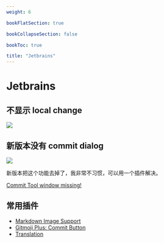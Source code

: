 ```yaml
---
weight: 6

bookFlatSection: true

bookCollapseSection: false

bookToc: true

title: "Jetbrains"
---
```


# Jetbrains

## 不显示 local change

![](https://cdn.xiaobinqt.cn//xiaobinqt.io/20250420/8f1c3854c5254789ab154740ca9720fc.png)

## 新版本没有 commit dialog

![](https://cdn.xiaobinqt.cn//xiaobinqt.io/20250426/5afcb725a5634a9a8bf79e9d8e8c5e17.png)

新版本把这个功能去掉了，我非常不习惯，可以用一个插件解决。

[Commit Tool window missing! ](https://intellij-support.jetbrains.com/hc/en-us/community/posts/13000351411346-Commit-Tool-window-missing)

## 常用插件

- [Markdown Image Support](https://plugins.jetbrains.com/plugin/14097-markdown-image-support)
- [Gitmoji Plus: Commit Button](https://plugins.jetbrains.com/plugin/12383-gitmoji-plus-commit-button)
- [Translation](https://plugins.jetbrains.com/plugin/8579-translation/getting-started)

